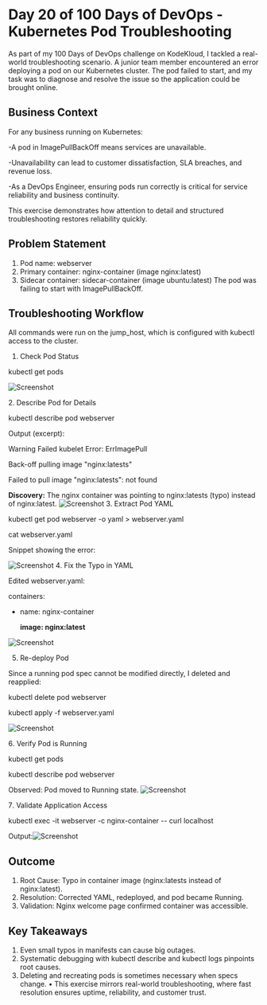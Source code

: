 # Day 20 of 100 Days of DevOps - Kubernetes Pod Troubleshooting
As part of my 100 Days of DevOps challenge on KodeKloud, I tackled a real-world troubleshooting scenario. A junior team member encountered an error deploying a pod on our Kubernetes cluster. The pod failed to start, and my task was to diagnose and resolve the issue so the application could be brought online.

## Business Context
For any business running on Kubernetes:

-A pod in ImagePullBackOff means services are unavailable.

-Unavailability can lead to customer dissatisfaction, SLA breaches, and revenue loss.

-As a DevOps Engineer, ensuring pods run correctly is critical for service reliability and business continuity.

This exercise demonstrates how attention to detail and structured troubleshooting restores reliability quickly.

## Problem Statement
1. Pod name: webserver
2. Primary container: nginx-container (image nginx:latest)
3. Sidecar container: sidecar-container (image ubuntu:latest)
The pod was failing to start with ImagePullBackOff.

## Troubleshooting Workflow
All commands were run on the jump_host, which is configured with kubectl access to the cluster.

1. Check Pod Status

kubectl get pods

![Screenshot](screenshots/pod-list.png)

2️. Describe Pod for Details

kubectl describe pod webserver

Output (excerpt):

Warning  Failed     kubelet  Error: ErrImagePull

Back-off pulling image "nginx:latests"

Failed to pull image "nginx:latests": not found

**Discovery:** The nginx container was pointing to nginx:latests (typo) instead of nginx:latest.
![Screenshot](screenshots/pod-describe.png)
3️. Extract Pod YAML

kubectl get pod webserver -o yaml > webserver.yaml

cat webserver.yaml

Snippet showing the error:

![Screenshot](screenshots/yaml-before.png)
4️. Fix the Typo in YAML

Edited webserver.yaml:

containers:

  - name: nginx-container
  
    **image: nginx:latest**

![Screenshot](screenshots/yaml-fixed.png)

5. Re-deploy Pod

Since a running pod spec cannot be modified directly, I deleted and reapplied:

kubectl delete pod webserver

kubectl apply -f webserver.yaml

![Screenshot](screenshots/apply-fix.png)

6️. Verify Pod is Running

kubectl get pods

kubectl describe pod webserver

Observed: Pod moved to Running state.
![Screenshot](screenshots/pod-running.png)

7️. Validate Application Access

kubectl exec -it webserver -c nginx-container -- curl localhost

Output:![Screenshot](screenshots/nginx-access.png)

## Outcome
1. Root Cause: Typo in container image (nginx:latests instead of nginx:latest).
2. Resolution: Corrected YAML, redeployed, and pod became Running.
3. Validation: Nginx welcome page confirmed container was accessible.

## Key Takeaways
1. Even small typos in manifests can cause big outages.
2. Systematic debugging with kubectl describe and kubectl logs pinpoints root causes.
3. Deleting and recreating pods is sometimes necessary when specs change.
•	This exercise mirrors real-world troubleshooting, where fast resolution ensures uptime, reliability, and customer trust.

